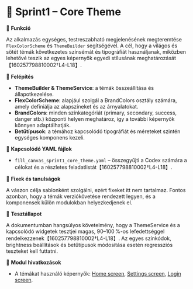 # 🎨 Sprint1 – Core Theme

🎯 **Funkció**

Az alkalmazás egységes, testreszabható megjelenésének megteremtése `FlexColorScheme` és `ThemeBuilder` segítségével. A cél, hogy a világos és sötét témák következetes színsémát és tipográfiát használjanak, miközben lehetővé teszik az egyes képernyők egyedi stílusának meghatározását【160257798810002†L4-L18】.

🧠 **Felépítés**

- **ThemeBuilder & ThemeService**: a témák összeállítása és állapotkezelése.
- **FlexColorScheme**: alapjául szolgál a BrandColors osztály számára, amely definiálja az alapszíneket és az árnyalatokat.
- **BrandColors**: minden színkategóriát (primary, secondary, success, danger stb.) központi helyen meghatároz, így a további képernyők könnyen adaptálhatják.
- **Betűtípusok**: a témához kapcsolódó tipográfiát és méreteket szintén egységes komponens kezeli.

📄 **Kapcsolódó YAML fájlok**

- `fill_canvas_sprint1_core_theme.yaml` – összegyűjti a Codex számára a célokat és a részletes feladatlistát【160257798810002†L4-L18】.

🐞 **Fixek és tanulságok**

A vászon célja sablonként szolgálni, ezért fixeket itt nem tartalmaz. Fontos azonban, hogy a témák verziókövetése rendezett legyen, és a komponensek külön modulokban helyezkedjenek el.

🧪 **Tesztállapot**

A dokumentumban hangsúlyos követelmény, hogy a ThemeService és a kapcsolódó widgetek tesztjei magas, 90–100 %-os lefedettséggel rendelkezzenek【160257798810002†L4-L18】. Az egyes színkódok, brightness beállítások és betűtípusok módosítása esetén regressziós teszteket kell futtatni.

📎 **Modul hivatkozások**

- A témákat használó képernyők: [Home screen](../screens/home_screen.md), [Settings screen](../screens/settings_screen.md), [Login screen](../screens/login_screen.md).